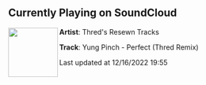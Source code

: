 ## Currently Playing on SoundCloud

[<img align="left" width="100" src="https://i1.sndcdn.com/artworks-JElc8n32rxUIAhjp-VKi7Yw-t500x500.jpg">](https://soundcloud.com/threddedbassremixs/yung-pinch-perfect-thred-remix)

**Artist**: Thred's  Resewn Tracks 

**Track**: Yung Pinch - Perfect (Thred Remix)

Last updated at 12/16/2022 19:55
